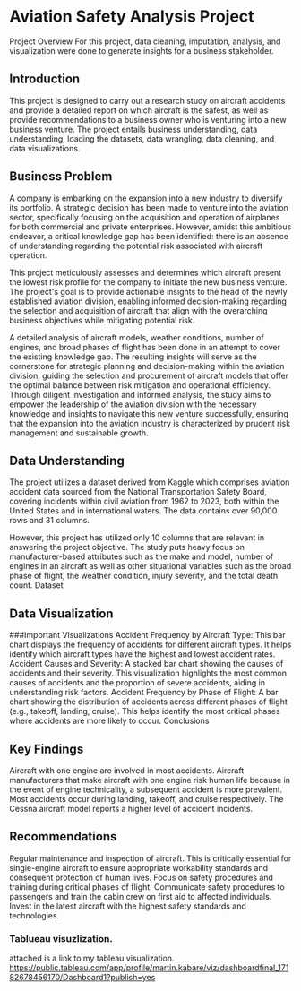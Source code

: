 # Aviation Safety Analysis Project
Project Overview
For this project, data cleaning, imputation, analysis, and visualization were done to generate insights for a business stakeholder.

## Introduction
This project is designed to carry out a research study on aircraft accidents and provide a detailed report on which aircraft is the safest, as well as provide recommendations to a business owner who is venturing into a new business venture. The project entails business understanding, data understanding, loading the datasets, data wrangling, data cleaning, and data visualizations.

## Business Problem
A company is embarking on the expansion into a new industry to diversify its portfolio. A strategic decision has been made to venture into the aviation sector, specifically focusing on the acquisition and operation of airplanes for both commercial and private enterprises. However, amidst this ambitious endeavor, a critical knowledge gap has been identified: there is an absence of understanding regarding the potential risk associated with aircraft operation.

This project meticulously assesses and determines which aircraft present the lowest risk profile for the company to initiate the new business venture. The project's goal is to provide actionable insights to the head of the newly established aviation division, enabling informed decision-making regarding the selection and acquisition of aircraft that align with the overarching business objectives while mitigating potential risk.

A detailed analysis of aircraft models, weather conditions, number of engines, and broad phases of flight has been done in an attempt to cover the existing knowledge gap. The resulting insights will serve as the cornerstone for strategic planning and decision-making within the aviation division, guiding the selection and procurement of aircraft models that offer the optimal balance between risk mitigation and operational efficiency. Through diligent investigation and informed analysis, the study aims to empower the leadership of the aviation division with the necessary knowledge and insights to navigate this new venture successfully, ensuring that the expansion into the aviation industry is characterized by prudent risk management and sustainable growth.

## Data Understanding
The project utilizes a dataset derived from Kaggle which comprises aviation accident data sourced from the National Transportation Safety Board, covering incidents within civil aviation from 1962 to 2023, both within the United States and in international waters. The data contains over 90,000 rows and 31 columns.

However, this project has utilized only 10 columns that are relevant in answering the project objective. The study puts heavy focus on manufacturer-based attributes such as the make and model, number of engines in an aircraft as well as other situational variables such as the broad phase of flight, the weather condition, injury severity, and the total death count. Dataset

## Data Visualization
###Important Visualizations
Accident Frequency by Aircraft Type: This bar chart displays the frequency of accidents for different aircraft types. It helps identify which aircraft types have the highest and lowest accident rates.
Accident Causes and Severity: A stacked bar chart showing the causes of accidents and their severity. This visualization highlights the most common causes of accidents and the proportion of severe accidents, aiding in understanding risk factors.
Accident Frequency by Phase of Flight: A bar chart showing the distribution of accidents across different phases of flight (e.g., takeoff, landing, cruise). This helps identify the most critical phases where accidents are more likely to occur.
Conclusions
## Key Findings
Aircraft with one engine are involved in most accidents. Aircraft manufacturers that make aircraft with one engine risk human life because in the event of engine technicality, a subsequent accident is more prevalent.
Most accidents occur during landing, takeoff, and cruise respectively.
The Cessna aircraft model reports a higher level of accident incidents.
## Recommendations
Regular maintenance and inspection of aircraft. This is critically essential for single-engine aircraft to ensure appropriate workability standards and consequent protection of human lives.
Focus on safety procedures and training during critical phases of flight. Communicate safety procedures to passengers and train the cabin crew on first aid to affected individuals.
Invest in the latest aircraft with the highest safety standards and technologies.

### Tablueau visuzlization.
attached is a link to my tableau visualization.
https://public.tableau.com/app/profile/martin.kabare/viz/dashboardfinal_17182678456170/Dashboard1?publish=yes



